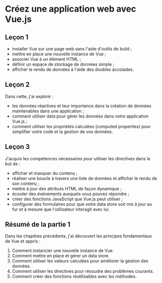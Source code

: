 # Créez une application web avec Vue.js

## Leçon 1
* installer Vue sur une page web sans l'aide d'outils de build ;
* mettre en place une nouvelle instance de Vue ;
* associer Vue à un élément HTML ;
* définir un espace de stockage de données simple ;
* afficher le rendu de données à l'aide des doubles accolades.

## Leçon 2
Dans cette, j'ai exploré :
* les données réactives et leur importance dans la création de données maintenables dans une application ;
* comment utiliser  data  pour gérer les données dans votre application Vue.js ;
* comment utiliser les propriétés calculées (computed properties) pour simplifier votre code et la gestion de vos données.

## Leçon 3
J'acquis les compétences nécessaires pour utiliser les directives dans le but de :
* afficher et masquer du contenu ;
* réaliser une boucle à travers une liste de données et afficher le rendu de son contenu ;
* mettre à jour des attributs HTML de façon dynamique ;
* écouter des événements auxquels vous pouvez répondre ;
* créer des fonctions JavaScript que Vue.js peut utiliser ;
* configurer des formulaires pour que votre data store soit mis à jour au fur et à mesure que l'utilisateur interagit avec lui.

## Résumé de la partie 1
Dans les chapitres précédents, j'ai découvert les principes fondamentaux de Vue et appris :
1. Comment instancier une nouvelle instance de Vue.
2. Comment mettre en place et gérer un data store.
3. Comment utiliser les valeurs calculées pour améliorer la gestion des données.
4. Comment utiliser les directives pour résoudre des problèmes courants.
5. Comment créer des fonctions réutilisables avec les méthodes.
